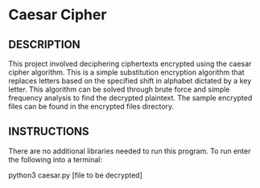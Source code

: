# Caesar Cipher

## DESCRIPTION
This project involved deciphering ciphertexts encrypted using the caesar cipher algorithm. This is a simple substitution encryption algorithm that replaces letters based on the specified shift in alphabet dictated by a key letter. This algorithm can be solved through brute force and simple frequency analysis to find the decrypted plaintext. The sample encrypted files can be found in the encrypted files directory.


## INSTRUCTIONS
There are no additional libraries needed to run this program. To run enter the following into a terminal:

python3 caesar.py [file to be decrypted]
